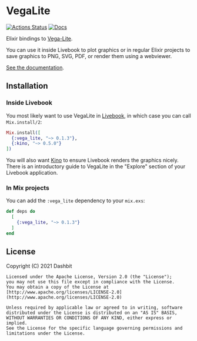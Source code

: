 # VegaLite

[![Actions Status](https://github.com/elixir-nx/vega_lite/workflows/Test/badge.svg)](https://github.com/elixir-nx/vega_lite/actions)
[![Docs](https://img.shields.io/badge/docs-gray.svg)](https://hexdocs.pm/vega_lite)

Elixir bindings to [Vega-Lite](https://vega.github.io/vega-lite).

You can use it inside Livebook to plot graphics or in regular Elixir
projects to save graphics to PNG, SVG, PDF, or render them using a
webviewer.

[See the documentation](https://hexdocs.pm/vega_lite).

## Installation

### Inside Livebook

You most likely want to use VegaLite in [Livebook](https://github.com/elixir-nx/livebook),
in which case you can call `Mix.install/2`:

```elixir
Mix.install([
  {:vega_lite, "~> 0.1.3"},
  {:kino, "~> 0.5.0"}
])
```

You will also want [Kino](https://github.com/elixir-nx/kino) to ensure
Livebook renders the graphics nicely. There is an introductory guide
to VegaLite in the "Explore" section of your Livebook application.

### In Mix projects

You can add the `:vega_lite` dependency to your `mix.exs`:

```elixir
def deps do
  [
    {:vega_lite, "~> 0.1.3"}
  ]
end
```

## License

Copyright (C) 2021 Dashbit

    Licensed under the Apache License, Version 2.0 (the "License");
    you may not use this file except in compliance with the License.
    You may obtain a copy of the License at [http://www.apache.org/licenses/LICENSE-2.0](http://www.apache.org/licenses/LICENSE-2.0)

    Unless required by applicable law or agreed to in writing, software
    distributed under the License is distributed on an "AS IS" BASIS,
    WITHOUT WARRANTIES OR CONDITIONS OF ANY KIND, either express or implied.
    See the License for the specific language governing permissions and
    limitations under the License.
